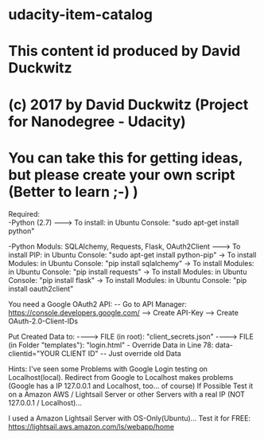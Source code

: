 # udacity-item-catalog<br>
# This content id produced by David Duckwitz<br>
# (c) 2017 by David Duckwitz (Project for Nanodegree - Udacity)<br>
# You can take this for getting ideas, but please create your own script (Better to learn ;-) )<br>

Required:<br>
-Python (2.7) 
---> To install: in Ubuntu Console: "sudo apt-get install python"

-Python Moduls: SQLAlchemy, Requests, Flask, OAuth2Client
---> To install PIP: in Ubuntu Console: "sudo apt-get install python-pip"
  -> To install Modules: in Ubuntu Console: "pip install sqlalchemy"
  -> To install Modules: in Ubuntu Console: "pip install requests"
  -> To install Modules: in Ubuntu Console: "pip install flask"
  -> To install Modules: in Ubuntu Console: "pip install oauth2client"
  
You need a Google OAuth2 API:
-- Go to API Manager: https://console.developers.google.com/
  --> Create API-Key 
  --> Create OAuth-2.0-Client-IDs
  
Put Created Data to:
---->	FILE (in root): "client_secrets.json"
---->	FILE (in Folder "templates"): "login.html" - Override Data in Line 78: data-clientid="YOUR CLIENT ID"
-- Just override old Data

Hints:
I've seen some Problems with Google Login testing on Localhost(local).
Redirect from Google to Localhost makes problems (Google has a IP 127.0.0.1 and Localhost, too... of course)
If Possible Test it on a Amazon AWS / Lightsail Server or other Servers with a real IP (NOT 127.0.0.1 / Localhost)...

I used a Amazon Lightsail Server with OS-Only(Ubuntu)...
Test it for FREE: https://lightsail.aws.amazon.com/ls/webapp/home

